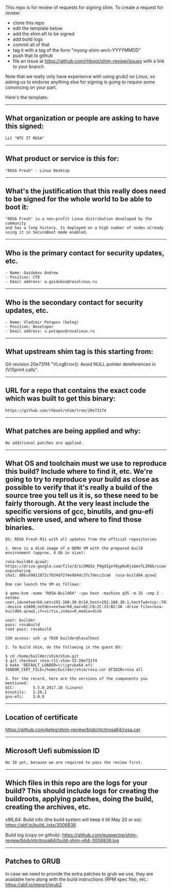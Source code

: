 This repo is for review of requests for signing shim.  To create a request for review:

- clone this repo
- edit the template below
- add the shim.efi to be signed
- add build logs
- commit all of that
- tag it with a tag of the form "myorg-shim-arch-YYYYMMDD"
- push that to github
- file an issue at https://github.com/rhboot/shim-review/issues with a link to your branch

Note that we really only have experience with using grub2 on Linux, so asking
us to endorse anything else for signing is going to require some convincing on
your part.

Here's the template:

-------------------------------------------------------------------------------
What organization or people are asking to have this signed:
-------------------------------------------------------------------------------
``` no-highlight
LLC "NTC IT ROSA"
```

-------------------------------------------------------------------------------
What product or service is this for:
-------------------------------------------------------------------------------
``` no-highlight
"ROSA Fresh" - Linux Desktop
```

-------------------------------------------------------------------------------
What's the justification that this really does need to be signed for the whole world to be able to boot it:
-------------------------------------------------------------------------------
``` no-highlight
"ROSA Fresh" is a non-profit Linux distribution developed by the community
and has a long history. Is deployed on a high number of nodes already using it in SecureBoot mode enabled.
```

-------------------------------------------------------------------------------
Who is the primary contact for security updates, etc.
-------------------------------------------------------------------------------
``` no-highlight
- Name: Gaidukov Andrew
- Position: CTO
- Email address: a.gaidukov@rosalinux.ru
```

-------------------------------------------------------------------------------
Who is the secondary contact for security updates, etc.
-------------------------------------------------------------------------------
``` no-highlight
- Name: Vladimir Potapov (keleg)
- Position: Developer
- Email address: v.potapov@rosalinux.ru
```

-------------------------------------------------------------------------------
What upstream shim tag is this starting from:
-------------------------------------------------------------------------------
Git revision 20e731f4 "VLogError(): Avoid NULL pointer dereferences in (V)Sprint calls".

-------------------------------------------------------------------------------
URL for a repo that contains the exact code which was built to get this binary:
-------------------------------------------------------------------------------
``` no-highlight
https://github.com/rhboot/shim/tree/20e731f4
```

-------------------------------------------------------------------------------
What patches are being applied and why:
-------------------------------------------------------------------------------
``` no-highlight
No additional patches are applied.
```

-------------------------------------------------------------------------------
What OS and toolchain must we use to reproduce this build?  Include where to find it, etc.  We're going to try to reproduce your build as close as possible to verify that it's really a build of the source tree you tell us it is, so these need to be fairly thorough. At the very least include the specific versions of gcc, binutils, and gnu-efi which were used, and where to find those binaries.
-------------------------------------------------------------------------------
``` no-highlight
OS: ROSA Fresh R11 with all updates from the official repositories

1. Here is a disk image of a QEMU VM with the prepared build environment (approx. 4 Gb in size):

rosa-build64.qcow2:
https://drive.google.com/file/d/1cSMOIo_P9gdIgvY0ypHuRjxGmxTLIR8k/view?usp=sharing
sha1: d0bce9011072cf034d72f4e984dc37c7decc2ca6  rosa-build64.qcow2

One can launch the VM as follows:

$ qemu-kvm -name "ROSA-Build64" -cpu host -machine q35 -m 2G -smp 2 -netdev user,id=network0,net=192.168.30.0/24,host=192.168.30.1,hostfwd=tcp::7030-:22 -device e1000,netdev=network0,mac=02:C0:2C:33:B2:3A -drive file=rosa-build64.qcow2,if=virtio,index=0,media=disk

user: builder
pass: rosabuild
root pass: rosabuild

SSH access: ssh -p 7030 builder@localhost

2. To build shim, do the following in the guest OS:

$ cd /home/builder/shim/shim.git
$ git checkout rosa-r11-shim-15-20e731f4
$ make 'DEFAULT_LOADER=\\\\grubx64.efi' VENDOR_CERT_FILE=/home/builder/shim/rosa.cer EFIDIR=rosa all

3. For the record, here are the versions of the components you mentioned:
GCC:        5.5.0_2017.10 (Linaro)
binutils:   2.26.1
gnu-efi:    3.0.9
```
-------------------------------------------------------------------------------
Location of certificate
-------------------------------------------------------------------------------
https://github.com/keleg/shim-review/blob/ntcitrosa64/rosa.cer

-------------------------------------------------------------------------------
Microsoft Uefi submission ID
-------------------------------------------------------------------------------
``` no-highlight
No ID yet, because we are required to pass the review first.
```
-------------------------------------------------------------------------------
Which files in this repo are the logs for your build?   This should include logs for creating the buildroots, applying patches, doing the build, creating the archives, etc.
-------------------------------------------------------------------------------
x86_64:
Build info (the build system will keep it till May 20 or so): https://abf.io/build_lists/3006836

Build log (copy on github): https://github.com/euspectre/shim-review/blob/ntcitrosa64/build-shim-x64-3006836.log

-------------------------------------------------------------------------------
Patches to GRUB
-------------------------------------------------------------------------------
In case we need to provide the extra patches to grub we use, they are available
here along with the build instructions (RPM spec file), etc.:
https://abf.io/import/grub2
